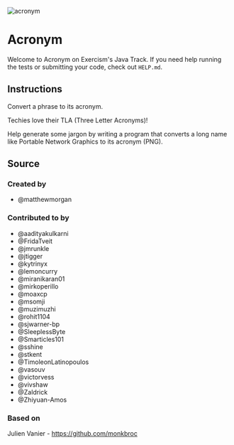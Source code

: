 ![acronym](https://user-images.githubusercontent.com/44240533/222924174-f2dfb228-b018-41c9-98e8-9f77d79ded8a.svg)

# Acronym

Welcome to Acronym on Exercism's Java Track.
If you need help running the tests or submitting your code, check out `HELP.md`.

## Instructions

Convert a phrase to its acronym.

Techies love their TLA (Three Letter Acronyms)!

Help generate some jargon by writing a program that converts a long name
like Portable Network Graphics to its acronym (PNG).

## Source

### Created by

- @matthewmorgan

### Contributed to by

- @aadityakulkarni
- @FridaTveit
- @jmrunkle
- @jtigger
- @kytrinyx
- @lemoncurry
- @miranikaran01
- @mirkoperillo
- @moaxcp
- @msomji
- @muzimuzhi
- @rohit1104
- @sjwarner-bp
- @SleeplessByte
- @Smarticles101
- @sshine
- @stkent
- @TimoleonLatinopoulos
- @vasouv
- @victorvess
- @vivshaw
- @Zaldrick
- @Zhiyuan-Amos

### Based on

Julien Vanier - https://github.com/monkbroc
